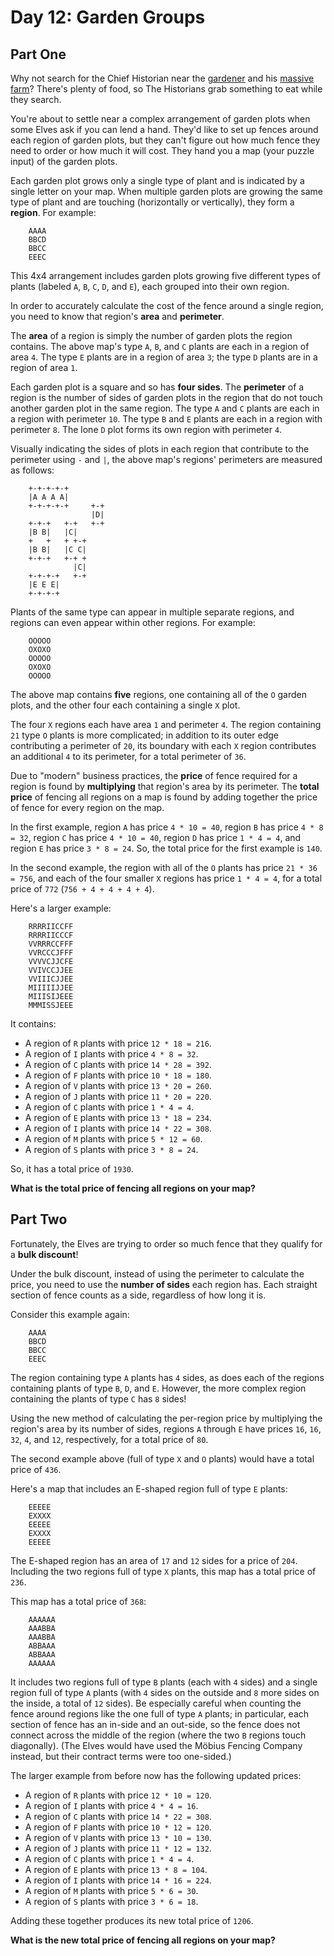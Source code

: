 # Day 12: Garden Groups

## Part One

Why not search for the Chief Historian
near the [gardener](../../advent-2023/day-05)
and his [massive farm](../../advent-2023/day-21)?
There's plenty of food, so The Historians grab something to eat while
they search.

You're about to settle near a complex arrangement of garden plots when
some Elves ask if you can lend a hand. They'd like to set up fences
around each region of garden plots, but they can't figure out how much
fence they need to order or how much it will cost. They hand you a map
(your puzzle input) of the garden plots.

Each garden plot grows only a single type of plant and is indicated by a
single letter on your map. When multiple garden plots are growing the
same type of plant and are touching (horizontally or vertically), they
form a **region**. For example:

```
    AAAA
    BBCD
    BBCC
    EEEC
```

This 4x4 arrangement includes garden plots growing five different types
of plants (labeled `A`, `B`, `C`, `D`, and `E`), each grouped into their
own region.

In order to accurately calculate the cost of the fence around a single
region, you need to know that region's **area** and **perimeter**.

The **area** of a region is simply the number of garden plots the region
contains. The above map's type `A`, `B`, and `C` plants are each in a
region of area `4`. The type `E` plants are in a region of area `3`; the
type `D` plants are in a region of area `1`.

Each garden plot is a square and so has **four sides**. The **perimeter** of
a region is the number of sides of garden plots in the region that do
not touch another garden plot in the same region. The type `A` and `C`
plants are each in a region with perimeter `10`. The type `B` and `E`
plants are each in a region with perimeter `8`. The lone `D` plot forms
its own region with perimeter `4`.

Visually indicating the sides of plots in each region that contribute to
the perimeter using `-` and `|`, the above map's regions' perimeters are
measured as follows:

```
    +-+-+-+-+
    |A A A A|
    +-+-+-+-+     +-+
                  |D|
    +-+-+   +-+   +-+
    |B B|   |C|
    +   +   + +-+
    |B B|   |C C|
    +-+-+   +-+ +
              |C|
    +-+-+-+   +-+
    |E E E|
    +-+-+-+
```

Plants of the same type can appear in multiple separate regions, and
regions can even appear within other regions. For example:

```
    OOOOO
    OXOXO
    OOOOO
    OXOXO
    OOOOO
```

The above map contains **five** regions, one containing all of the `O`
garden plots, and the other four each containing a single `X` plot.

The four `X` regions each have area `1` and perimeter `4`. The region
containing `21` type `O` plants is more complicated; in addition to its
outer edge contributing a perimeter of `20`, its boundary with each `X`
region contributes an additional `4` to its perimeter, for a total
perimeter of `36`.

Due to "modern" business practices, the **price** of fence required for a
region is found by **multiplying** that region's area by its perimeter.
The **total price** of fencing all regions on a map is found by adding
together the price of fence for every region on the map.

In the first example, region `A` has price `4 * 10 = 40`, region `B` has
price `4 * 8 = 32`, region `C` has price `4 * 10 = 40`, region `D` has
price `1 * 4 = 4`, and region `E` has price `3 * 8 = 24`. So, the total
price for the first example is `140`.

In the second example, the region with all of the `O` plants has price
`21 * 36 = 756`, and each of the four smaller `X` regions has price
`1 * 4 = 4`, for a total price of `772` (`756 + 4 + 4 + 4 + 4`).

Here's a larger example:

```
    RRRRIICCFF
    RRRRIICCCF
    VVRRRCCFFF
    VVRCCCJFFF
    VVVVCJJCFE
    VVIVCCJJEE
    VVIIICJJEE
    MIIIIIJJEE
    MIIISIJEEE
    MMMISSJEEE
```

It contains:

-   A region of `R` plants with price `12 * 18 = 216`.
-   A region of `I` plants with price `4 * 8 = 32`.
-   A region of `C` plants with price `14 * 28 = 392`.
-   A region of `F` plants with price `10 * 18 = 180`.
-   A region of `V` plants with price `13 * 20 = 260`.
-   A region of `J` plants with price `11 * 20 = 220`.
-   A region of `C` plants with price `1 * 4 = 4`.
-   A region of `E` plants with price `13 * 18 = 234`.
-   A region of `I` plants with price `14 * 22 = 308`.
-   A region of `M` plants with price `5 * 12 = 60`.
-   A region of `S` plants with price `3 * 8 = 24`.

So, it has a total price of `1930`.

**What is the total price of fencing all regions on your map?**

## Part Two

Fortunately, the Elves are trying to order so much fence that they
qualify for a **bulk discount**!

Under the bulk discount, instead of using the perimeter to calculate the
price, you need to use the **number of sides** each region has. Each
straight section of fence counts as a side, regardless of how long it
is.

Consider this example again:

```
    AAAA
    BBCD
    BBCC
    EEEC
```

The region containing type `A` plants has `4` sides, as does each of the
regions containing plants of type `B`, `D`, and `E`. However, the more
complex region containing the plants of type `C` has `8` sides!

Using the new method of calculating the per-region price by multiplying
the region's area by its number of sides, regions `A` through `E` have
prices `16`, `16`, `32`, `4`, and `12`, respectively, for a total price
of `80`.

The second example above (full of type `X` and `O` plants) would have a
total price of `436`.

Here's a map that includes an E-shaped region full of type `E` plants:

```
    EEEEE
    EXXXX
    EEEEE
    EXXXX
    EEEEE
```

The E-shaped region has an area of `17` and `12` sides for a price of
`204`. Including the two regions full of type `X` plants, this map has a
total price of `236`.

This map has a total price of `368`:

```
    AAAAAA
    AAABBA
    AAABBA
    ABBAAA
    ABBAAA
    AAAAAA
```

It includes two regions full of type `B` plants (each with `4` sides)
and a single region full of type `A` plants (with `4` sides on the
outside and `8` more sides on the inside, a total of `12` sides). Be
especially careful when counting the fence around regions like the one
full of type `A` plants; in particular, each section of fence has an
in-side and an out-side, so the fence does not connect across the middle
of the region (where the two `B` regions touch diagonally). (The Elves
would have used the Möbius Fencing Company instead, but their contract
terms were too one-sided.)

The larger example from before now has the following updated prices:

-   A region of `R` plants with price `12 * 10 = 120`.
-   A region of `I` plants with price `4 * 4 = 16`.
-   A region of `C` plants with price `14 * 22 = 308`.
-   A region of `F` plants with price `10 * 12 = 120`.
-   A region of `V` plants with price `13 * 10 = 130`.
-   A region of `J` plants with price `11 * 12 = 132`.
-   A region of `C` plants with price `1 * 4 = 4`.
-   A region of `E` plants with price `13 * 8 = 104`.
-   A region of `I` plants with price `14 * 16 = 224`.
-   A region of `M` plants with price `5 * 6 = 30`.
-   A region of `S` plants with price `3 * 6 = 18`.

Adding these together produces its new total price of `1206`.

**What is the new total price of fencing all regions on your map?**

